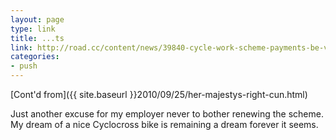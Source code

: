 ```yaml
---
layout: page
type: link
title: ...ts
link: http://road.cc/content/news/39840-cycle-work-scheme-payments-be-vatable-next-year
categories: 
- push
---
```

[Cont'd from]({{ site.baseurl }}2010/09/25/her-majestys-right-cun.html)

Just another excuse for my employer never to bother renewing the scheme. My dream of a nice Cyclocross bike is remaining a dream forever it seems.
